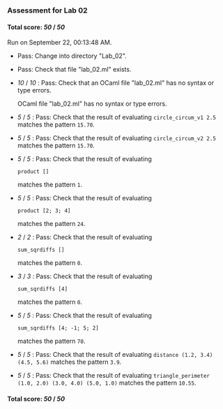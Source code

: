 ### Assessment for Lab 02

#### Total score: _50_ / _50_

Run on September 22, 00:13:48 AM.

+ Pass: Change into directory "Lab_02".

+ Pass: Check that file "lab_02.ml" exists.

+  _10_ / _10_ : Pass: Check that an OCaml file "lab_02.ml" has no syntax or type errors.

    OCaml file "lab_02.ml" has no syntax or type errors.



+  _5_ / _5_ : Pass: Check that the result of evaluating `circle_circum_v1 2.5` matches the pattern `15.70`.

   



+  _5_ / _5_ : Pass: Check that the result of evaluating `circle_circum_v2 2.5` matches the pattern `15.70`.

   



+  _5_ / _5_ : Pass: 
Check that the result of evaluating
   ```
   product []
   ```
   matches the pattern `1`.

   




+  _5_ / _5_ : Pass: 
Check that the result of evaluating
   ```
   product [2; 3; 4]
   ```
   matches the pattern `24`.

   




+  _2_ / _2_ : Pass: 
Check that the result of evaluating
   ```
   sum_sqrdiffs []
   ```
   matches the pattern `0`.

   




+  _3_ / _3_ : Pass: 
Check that the result of evaluating
   ```
   sum_sqrdiffs [4]
   ```
   matches the pattern `0`.

   




+  _5_ / _5_ : Pass: 
Check that the result of evaluating
   ```
   sum_sqrdiffs [4; -1; 5; 2]
   ```
   matches the pattern `70`.

   




+  _5_ / _5_ : Pass: Check that the result of evaluating `distance (1.2, 3.4) (4.5, 5.6)` matches the pattern `3.9`.

   



+  _5_ / _5_ : Pass: Check that the result of evaluating `triangle_perimeter (1.0, 2.0) (3.0, 4.0) (5.0, 1.0)` matches the pattern `10.55`.

   



#### Total score: _50_ / _50_

